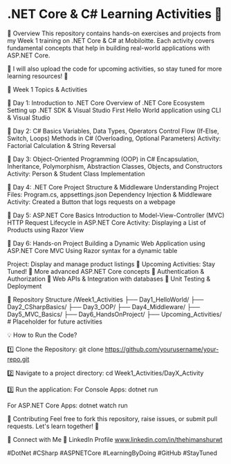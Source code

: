 # .NET Core & C# Learning Activities 🚀
📌 Overview
This repository contains hands-on exercises and projects from my Week 1 training on .NET Core & C# at Mobiloitte. Each activity covers fundamental concepts that help in building real-world applications with ASP.NET Core.

🔹 I will also upload the code for upcoming activities, so stay tuned for more learning resources! 🚀

📆 Week 1 Topics & Activities

🔹 Day 1: Introduction to .NET Core
Overview of .NET Core Ecosystem
Setting up .NET SDK & Visual Studio
First Hello World application using CLI & Visual Studio

🔹 Day 2: C# Basics
Variables, Data Types, Operators
Control Flow (If-Else, Switch, Loops)
Methods in C# (Overloading, Optional Parameters)
Activity: Factorial Calculation & String Reversal

🔹 Day 3: Object-Oriented Programming (OOP) in C#
Encapsulation, Inheritance, Polymorphism, Abstraction
Classes, Objects, and Constructors
Activity: Person & Student Class Implementation

🔹 Day 4: .NET Core Project Structure & Middleware
Understanding Project Files: Program.cs, appsettings.json
Dependency Injection & Middleware
Activity: Created a Button that logs requests on a webpage

🔹 Day 5: ASP.NET Core Basics
Introduction to Model-View-Controller (MVC)
HTTP Request Lifecycle in ASP.NET Core
Activity: Displaying a List of Products using Razor View

🔹 Day 6: Hands-on Project
Building a Dynamic Web Application using ASP.NET Core MVC
Using Razor syntax for a dynamic table

Project: Display and manage product listings
🔹 Upcoming Activities: Stay Tuned!
🔸 More advanced ASP.NET Core concepts
🔸 Authentication & Authorization
🔸 Web APIs & Integration with databases
🔸 Unit Testing & Deployment

📂 Repository Structure
/Week1_Activities
  ├── Day1_HelloWorld/
  ├── Day2_CSharpBasics/
  ├── Day3_OOP/
  ├── Day4_Middleware/
  ├── Day5_MVC_Basics/
  ├── Day6_HandsOnProject/
  ├── Upcoming_Activities/  # Placeholder for future activities

💡 How to Run the Code?

1️⃣ Clone the Repository:
git clone https://github.com/yourusername/your-repo.git

2️⃣ Navigate to a project directory:
cd Week1_Activities/DayX_Activity

3️⃣ Run the application:
For Console Apps:
dotnet run

For ASP.NET Core Apps:
dotnet watch run

🤝 Contributing
Feel free to fork this repository, raise issues, or submit pull requests. Let's learn together! 🚀

📢 Connect with Me
🔗 LinkedIn Profile www.linkedin.com/in/thehimanshurwt

#DotNet #CSharp #ASPNETCore #LearningByDoing #GitHub #StayTuned

